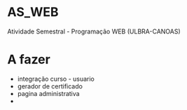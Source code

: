 # AS_WEB
Atividade Semestral - Programação WEB (ULBRA-CANOAS)

# A fazer

- integração curso - usuario
- gerador de certificado
- pagina administrativa
- 
